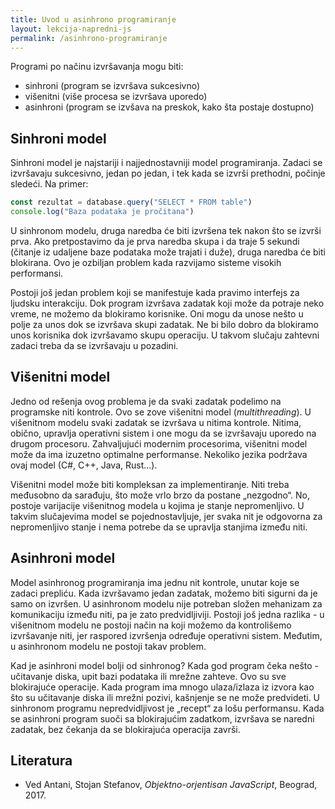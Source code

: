 ```yaml
---
title: Uvod u asinhrono programiranje
layout: lekcija-napredni-js
permalink: /asinhrono-programiranje
---
```


Programi po načinu izvršavanja mogu biti:

- sinhroni (program se izvršava sukcesivno)
- višenitni (više procesa se izvršava uporedo)
- asinhroni (program se izvšava na preskok, kako šta postaje dostupno)

## Sinhroni model

Sinhroni model je najstariji i najjednostavniji model pro­gramiranja. Zadaci se izvršavaju sukcesivno, jedan po jedan, i tek kada se izvrši prethodni, počinje sledeći. Na primer:

```js
const rezultat = database.query("SELECT * FROM table")
console.log("Baza podataka je pročitana")
```

U sinhronom modelu, druga naredba će biti izvršena tek nakon što se izvrši prva. Ako pretpostavimo da je prva naredba skupa i da traje 5 sekundi (čitanje iz udaljene baze podataka može trajati i duže), druga naredba će biti blo­kirana. Ovo je ozbiljan problem kada razvijamo sisteme visokih performansi. 

Postoji još jedan problem koji se manifestuje kada pravimo interfejs za ljudsku interakciju. Dok program izvršava zadatak koji može da potraje neko vreme, ne možemo da blo­kiramo korisnike. Oni mogu da unose nešto u polje za unos dok se izvršava skupi zadatak. Ne bi bilo dobro da blokiramo unos korisnika dok izvršavamo skupu operaciju. U takvom slučaju zahtevni zadaci treba da se izvršavaju u pozadini. 

## Višenitni model

Jedno od rešenja ovog problema je da svaki zadatak podelimo na programske niti kontrole. Ovo se zove višenitni model (*multithreading*). U višenitnom modelu svaki zadatak se izvršava u nitima kontrole. Nitima, obično, upravlja operativni sistem i one mogu da se izvršavaju uporedo na drugom procesoru. Zahvaljujući moder­nim procesorima, višenitni model može da ima izuzetno optimalne performanse. Neko­liko jezika podržava ovaj model (C#, C++, Java, Rust...).

Višenitni model može biti kompleksan za implementiranje. Niti treba međusobno da sarađuju, što može vrlo brzo da postane „nezgodno“. No, postoje varijacije višenitnog modela u kojima je stanje nepromenljivo. U takvim slučajevima model se pojednostavljuje, jer svaka nit je odgovorna za nepromenljivo stanje i nema potrebe da se upravlja stanjima između niti.

## Asinhroni model

Model asinhronog programiranja ima jednu nit kon­trole, unutar koje se zadaci prepliću. Kada izvršavamo jedan zadatak, možemo biti sigurni da je samo on izvršen. U asinhronom modelu nije potreban složen mehanizam za komunikaciju između niti, pa je zato predvidljiviji. Postoji još jedna razlika - u višenitnom modelu ne postoji način na koji možemo da kontrolišemo izvršavanje niti, jer raspored izvršenja određuje operativni sistem. Međutim, u asinhronom modelu ne postoji takav problem.

Kad je asinhroni model bolji od sinhronog? Kada god program čeka nešto - učitavanje diska, upit bazi podataka ili mrežne zahteve. Ovo su sve blokirajuće operacije. Kada program ima mnogo ulaza/izlaza iz izvora kao što su učitavanje diska ili mrežni pozivi, kašnjenje se ne može predvideti. U sinhronom programu nepredvidljivost je „recept“ za lošu performansu. Kada se asinhroni program suoči sa blokirajućim zadatkom, izvršava se naredni zadatak, bez čekanja da se blokirajuća operacija završi.

## Literatura

- Ved Antani, Stojan Stefanov, *Objektno-orjentisan JavaScript*, Beograd, 2017.
